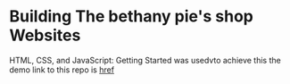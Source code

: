 # Building The bethany pie's shop Websites 
HTML, CSS, and JavaScript: Getting Started was usedvto achieve this
the demo link to this repo is [href](https://olatorera.github.io/bethany-sPieShop/)
